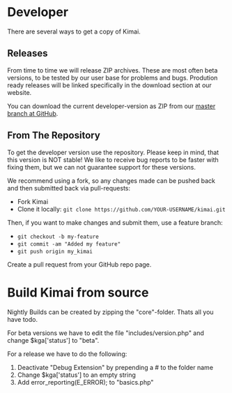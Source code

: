 # Developer

There are several ways to get a copy of Kimai.

## Releases

From time to time we will release ZIP archives. These are most often beta versions, to be tested by our user base for problems and bugs. Prodution ready releases will be linked specifically in the download section at our website.

You can download the current developer-version as ZIP from our [master branch at GitHub](https://github.com/kimai/kimai/archive/master.zip).

## From The Repository

To get the developer version use the repository. Please keep in mind, that this version is NOT stable! We like to receive bug reports to be faster with fixing them, but we can not guarantee support for these versions.

We recommend using a fork, so any changes made can be pushed back and then submitted back via pull-requests:

* Fork Kimai
* Clone it locally: `git clone https://github.com/YOUR-USERNAME/kimai.git`

Then, if you want to make changes and submit them, use a feature branch:

* `git checkout -b my-feature`
* `git commit -am "Added my feature"`
* `git push origin my_kimai`

Create a pull request from your GitHub repo page.

# Build Kimai from source

Nightly Builds can be created by zipping the "core"-folder. Thats all you have todo.

For beta versions we have to edit the file "includes/version.php" and change $kga['status'] to "beta".

For a release we have to do the following:

  1. Deactivate "Debug Extension" by prepending a # to the folder name
  2. Change $kga['status'] to an empty string
  3. Add error_reporting(E_ERROR); to "basics.php"

